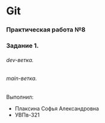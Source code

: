 # Git
### Практическая работа №8
### Задание 1.
###### dev-ветка.
###### <Sufuuu>
###### main-ветка. 
###### <GataullinaLili>
Выполнил:
* Плаксина Софья Александровна
* УВПв-321